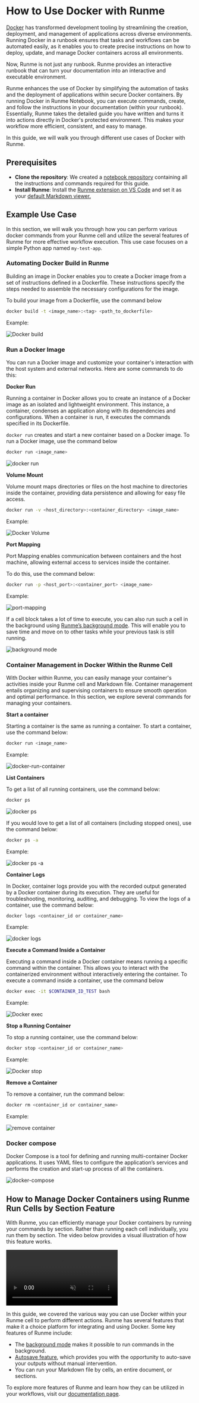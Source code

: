 # How to Use Docker with Runme

[Docker](https://www.docker.com/) has transformed development tooling by streamlining the creation, deployment, and management of applications across diverse environments. Running Docker in a runbook ensures that tasks and workflows can be automated easily, as it enables you to create precise instructions on how to deploy, update, and manage Docker containers across all environments.

Now, Runme is not just any runbook. Runme provides an interactive runbook that can turn your documentation into an interactive and executable environment.

Runme enhances the use of Docker by simplifying the automation of tasks and the deployment of applications within secure Docker containers. By running Docker in Runme Notebook, you can execute commands, create, and follow the instructions in your documentation (within your runbook).
Essentially, Runme takes the detailed guide you have written and turns it into actions directly in Docker's protected environment. This makes your workflow more efficient, consistent, and easy to manage.

In this guide, we will walk you through different use cases of Docker with Runme.

## **Prerequisites**

- **Clone the repository**: We created a [notebook repository](https://github.com/stateful/blog-examples/tree/T-doc-notebook/docker-notebook) containing all the instructions and commands required for this guide.
- **Install Runme**: Install the [Runme extension on VS Code](https://marketplace.visualstudio.com/items?itemName=stateful.runme) and set it as your [default Markdown viewer.](https://docs.runme.dev/installation/installrunme#how-to-set-vs-code-as-your-default-markdown-viewer)

## Example Use Case

In this section, we will walk you through how you can perform various docker commands from your Runme cell and utilize the several features of Runme for more effective workflow execution. This use case focuses on a simple Python app named `my-test-app`.

### Automating Docker Build in Runme

Building an image in Docker enables you to create a Docker image from a set of instructions defined in a Dockerfile. These instructions specify the steps needed to assemble the necessary configurations for the image.

To build your image from a Dockerfile, use the command below

```sh
docker build -t <image_name>:<tag> <path_to_dockerfile>
```

Example:

![Docker build](../../static/img/guide-page/docker-build.png)

### Run a Docker Image

You can run a Docker image and customize your container's interaction with the host system and external networks. Here are some commands to do this:

**Docker Run**

​​Running a container in Docker allows you to create an instance of a Docker image as an isolated and lightweight environment. This instance, a container, condenses an application along with its dependencies and configurations. When a container is run, it executes the commands specified in its Dockerfile.

`docker run` creates and start a new container based on a Docker image.
To run a Docker image, use the command below

```sh
docker run <image_name>
```

![docker run](../../static/img/guide-page/docker-run.png)

**Volume Mount**

Volume mount maps directories or files on the host machine to directories inside the container, providing data persistence and allowing for easy file access.

```sh
docker run -v <host_directory>:<container_directory> <image_name>
```

Example:

![Docker Volume](../../static/img/guide-page/docker-volume-mapping.png)

**Port Mapping**

Port Mapping enables communication between containers and the host machine, allowing external access to services inside the container.

To do this, use the command below:

```sh
docker run -p <host_port>:<container_port> <image_name>
```

Example:

![port-mapping](../../static/img/guide-page/docker-port-mapping.png)

If a cell block takes a lot of time to execute, you can also run such a cell in the background using [Runme’s background mode](../getting-started/features#background-task). This will enable you to save time and move on to other tasks while your previous task is still running.

![background mode](../../static/img/runme-background.png)

### Container Management in Docker Within the Runme Cell

With Docker within Runme, you can easily manage your container's activities inside your Runme cell and Markdown file. Container management entails organizing and supervising containers to ensure smooth operation and optimal performance.
In this section, we explore several commands for managing your containers.

**Start a container**

Starting a container is the same as running a container. To start a container, use the command below:

```sh
docker run <image_name>
```

Example:

![docker-run-container](../../static/img/guide-page/docker-run-container.png)

**List Containers**

To get a list of all running containers, use the command below:

```sh
docker ps
```

![docker ps](../../static/img/guide-page/docker-ps.png)

If you would love to get a list of all containers (including stopped ones), use the command below:

```sh
docker ps -a
```

Example:

![docker ps -a ](../../static/img/guide-page/docker-ps-a.png)

**Container Logs**

In Docker, container logs provide you with the recorded output generated by a Docker container during its execution. They are useful for troubleshooting, monitoring, auditing, and debugging.
To view the logs of a container, use the command below:

```sh
docker logs <container_id or container_name>
```

Example:

![docker logs](../../static/img/guide-page/docker-logs.png)

**Execute a Command Inside a Container**

Executing a command inside a Docker container means running a specific command within the container. This allows you to interact with the containerized environment without interactively entering the container.
To execute a command inside a container, use the command below

```sh
docker exec -it $CONTAINER_ID_TEST bash
```

Example:

![Docker exec ](../../static/img/guide-page/docker-exec.png)

**Stop a Running Container**

To stop a running container, use the command below:

```sh
docker stop <container_id or container_name>
```

Example:

![Docker stop](../../static/img/guide-page/docker-stop.png)

**Remove a Container**

To remove a container, run the command below:

```sh
docker rm <container_id or container_name>
```

Example:

![remove container](../../static/img/guide-page/docker-remove.png)

### Docker compose

Docker Compose is a tool for defining and running multi-container Docker applications. It uses YAML files to configure the application’s services and performs the creation and start-up process of all the containers.

![docker-compose](../../static/img/guide-page/docker-compose.png)

## How to Manage Docker Containers using Runme Run Cells by Section Feature

With Runme, you can efficiently manage your Docker containers by running your commands by section. Rather than running each cell individually, you run them by section. The video below provides a visual illustration of how this feature works.

<video autoPlay loop muted playsInline controls>
  <source src="/videos/docker-container.mp4" type="video/mp4" />
  <source src="/videos/docker-container.webm" type="video/webm" />
</video>

In this guide, we covered the various way you can use Docker within your Runme cell to perform different actions. Runme has several features that make it a choice platform for integrating and using Docker. Some key features of Runme include:

- The [background mode](../getting-started/features#background-task) makes it possible to run commands in the background.
- [Autosave feature](../configuration/auto-save), which provides you with the opportunity to auto-save your outputs without manual intervention.
- You can run your Markdown file by cells, an entire document, or sections.

To explore more features of Runme and learn how they can be utilized in your workflows, visit our [documentation page](https://docs.runme.dev/).

